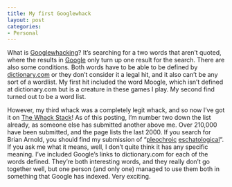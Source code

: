 ```yaml
---
title: My first Googlewhack
layout: post
categories:
- Personal
---
```

What is [Googlewhacking][1]? It’s searching for a two words that aren’t quoted, where the results in [Google][2] only turn up one result for the search. There are also some conditions. Both words have to be able to be defined by [dictionary.com][3] or they don’t consider it a legal hit, and it also can’t be any sort of a wordlist. My first hit included the word Moogle, which isn’t defined at dictionary.com but is a creature in these games I play. My second find turned out to be a word list.

However, my third whack was a completely legit whack, and so now I’ve got it on [The Whack Stack][4]! As of this posting, I’m number two down the list already, as someone else has submitted another above me. Over 210,000 have been submitted, and the page lists the last 2000. If you search for Brian Arnold, you should find my submission of “[pleochroic][5] [eschatological][6]“. If you ask me what it means, well, I don’t quite think it has any specific meaning. I’ve included Google’s links to dictionary.com for each of the words defined. They’re both interesting words, and they really don’t go together well, but one person (and only one) managed to use them both in something that Google has indexed. Very exciting.

 [1]: http://www.googlewhack.com
 [2]: http://www.google.com
 [3]: http://www.dictionary.com
 [4]: http://www.googlewhack.com/tally.pl
 [5]: http://dictionary.reference.com/search?q=pleochroic
 [6]: http://dictionary.reference.com/search?q=eschatological
